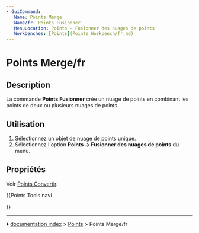 ```yaml
---
- GuiCommand:
   Name: Points Merge
   Name/fr: Points Fusionner
   MenuLocation: Points - Fusionner des nuages de points
   Workbenches: [Points](Points_Workbench/fr.md)
---
```


# Points Merge/fr

## Description

La commande **Points Fusionner** crée un nuage de points en combinant les points de deux ou plusieurs nuages de points.



## Utilisation

1.  Sélectionnez un objet de nuage de points unique.
2.  Sélectionnez l\'option **Points → Fusionner des nuages de points** du menu.



## Propriétés

Voir [Points Convertir](Points_Convert/fr.md).





{{Points Tools navi

}}



---
⏵ [documentation index](../README.md) > [Points](Points_Workbench.md) > Points Merge/fr

